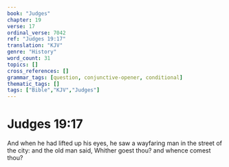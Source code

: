 ```yaml
---
book: "Judges"
chapter: 19
verse: 17
ordinal_verse: 7042
ref: "Judges 19:17"
translation: "KJV"
genre: "History"
word_count: 31
topics: []
cross_references: []
grammar_tags: [question, conjunctive-opener, conditional]
thematic_tags: []
tags: ["Bible","KJV","Judges"]
---
```


# Judges 19:17

And when he had lifted up his eyes, he saw a wayfaring man in the street of the city: and the old man said, Whither goest thou? and whence comest thou?
